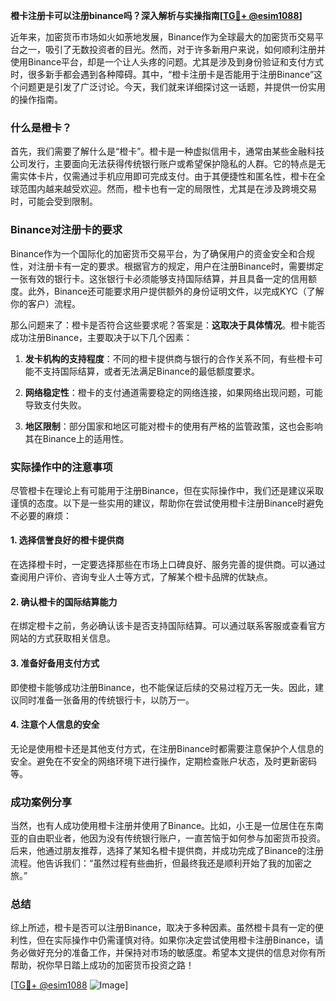 **橙卡注册卡可以注册binance吗？深入解析与实操指南[[TG💪+ @esim1088](https://t.me/s/esim1088)]**

近年来，加密货币市场如火如荼地发展，Binance作为全球最大的加密货币交易平台之一，吸引了无数投资者的目光。然而，对于许多新用户来说，如何顺利注册并使用Binance平台，却是一个让人头疼的问题。尤其是涉及到身份验证和支付方式时，很多新手都会遇到各种障碍。其中，“橙卡注册卡是否能用于注册Binance”这个问题更是引发了广泛讨论。今天，我们就来详细探讨这一话题，并提供一份实用的操作指南。

### 什么是橙卡？

首先，我们需要了解什么是“橙卡”。橙卡是一种虚拟信用卡，通常由某些金融科技公司发行，主要面向无法获得传统银行账户或希望保护隐私的人群。它的特点是无需实体卡片，仅需通过手机应用即可完成支付。由于其便捷性和匿名性，橙卡在全球范围内越来越受欢迎。然而，橙卡也有一定的局限性，尤其是在涉及跨境交易时，可能会受到限制。

### Binance对注册卡的要求

Binance作为一个国际化的加密货币交易平台，为了确保用户的资金安全和合规性，对注册卡有一定的要求。根据官方的规定，用户在注册Binance时，需要绑定一张有效的银行卡。这张银行卡必须能够支持国际结算，并且具备一定的信用额度。此外，Binance还可能要求用户提供额外的身份证明文件，以完成KYC（了解你的客户）流程。

那么问题来了：橙卡是否符合这些要求呢？答案是：**这取决于具体情况**。橙卡能否成功注册Binance，主要取决于以下几个因素：

1. **发卡机构的支持程度**：不同的橙卡提供商与银行的合作关系不同，有些橙卡可能不支持国际结算，或者无法满足Binance的最低额度要求。
   
2. **网络稳定性**：橙卡的支付通道需要稳定的网络连接，如果网络出现问题，可能导致支付失败。
   
3. **地区限制**：部分国家和地区可能对橙卡的使用有严格的监管政策，这也会影响其在Binance上的适用性。

### 实际操作中的注意事项

尽管橙卡在理论上有可能用于注册Binance，但在实际操作中，我们还是建议采取谨慎的态度。以下是一些实用的建议，帮助你在尝试使用橙卡注册Binance时避免不必要的麻烦：

#### 1. 选择信誉良好的橙卡提供商
在选择橙卡时，一定要选择那些在市场上口碑良好、服务完善的提供商。可以通过查阅用户评价、咨询专业人士等方式，了解某个橙卡品牌的优缺点。

#### 2. 确认橙卡的国际结算能力
在绑定橙卡之前，务必确认该卡是否支持国际结算。可以通过联系客服或查看官方网站的方式获取相关信息。

#### 3. 准备好备用支付方式
即使橙卡能够成功注册Binance，也不能保证后续的交易过程万无一失。因此，建议同时准备一张备用的传统银行卡，以防万一。

#### 4. 注意个人信息的安全
无论是使用橙卡还是其他支付方式，在注册Binance时都需要注意保护个人信息的安全。避免在不安全的网络环境下进行操作，定期检查账户状态，及时更新密码等。

### 成功案例分享

当然，也有人成功使用橙卡注册并使用了Binance。比如，小王是一位居住在东南亚的自由职业者，他因为没有传统银行账户，一直苦恼于如何参与加密货币投资。后来，他通过朋友推荐，选择了某知名橙卡提供商，并成功完成了Binance的注册流程。他告诉我们：“虽然过程有些曲折，但最终我还是顺利开始了我的加密之旅。”

### 总结

综上所述，橙卡是否可以注册Binance，取决于多种因素。虽然橙卡具有一定的便利性，但在实际操作中仍需谨慎对待。如果你决定尝试使用橙卡注册Binance，请务必做好充分的准备工作，并保持对市场的敏感度。希望本文提供的信息对你有所帮助，祝你早日踏上成功的加密货币投资之路！

[[TG💪+ @esim1088](https://t.me/s/esim1088) ![Image](https://i.postimg.cc/4NQfJmqS/Snipaste-2025-05-13-00-14-12.png)]